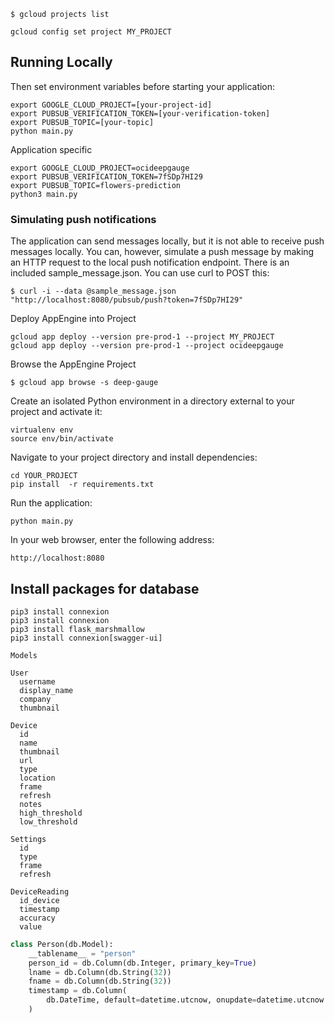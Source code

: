 ```
$ gcloud projects list
```

```
gcloud config set project MY_PROJECT
```
## Running Locally
Then set environment variables before starting your application:

```
export GOOGLE_CLOUD_PROJECT=[your-project-id]
export PUBSUB_VERIFICATION_TOKEN=[your-verification-token]
export PUBSUB_TOPIC=[your-topic]
python main.py
```

Application specific

```
export GOOGLE_CLOUD_PROJECT=ocideepgauge
export PUBSUB_VERIFICATION_TOKEN=7fSDp7HI29
export PUBSUB_TOPIC=flowers-prediction
python3 main.py
```

### Simulating push notifications
The application can send messages locally, but it is not able to receive push messages locally. You can, however, simulate a push message by making an HTTP request to the local push notification endpoint. There is an included sample_message.json. You can use curl to POST this:
```
$ curl -i --data @sample_message.json "http://localhost:8080/pubsub/push?token=7fSDp7HI29"
```

Deploy AppEngine into Project
```
gcloud app deploy --version pre-prod-1 --project MY_PROJECT
gcloud app deploy --version pre-prod-1 --project ocideepgauge
```
Browse the AppEngine Project
```
$ gcloud app browse -s deep-gauge
```

Create an isolated Python environment in a directory external to your project and activate it:
```
virtualenv env
source env/bin/activate
```
Navigate to your project directory and install dependencies:
```
cd YOUR_PROJECT
pip install  -r requirements.txt
```
Run the application:
```
python main.py
```
In your web browser, enter the following address:
```
http://localhost:8080
```

## Install packages for database
```
pip3 install connexion
pip3 install connexion
pip3 install flask_marshmallow
pip3 install connexion[swagger-ui]
```

```
Models

User  
  username
  display_name
  company
  thumbnail

Device
  id
  name
  thumbnail
  url
  type
  location
  frame
  refresh
  notes
  high_threshold
  low_threshold

Settings
  id
  type
  frame
  refresh

DeviceReading
  id_device
  timestamp
  accuracy
  value
```

```python
class Person(db.Model):
    __tablename__ = "person"
    person_id = db.Column(db.Integer, primary_key=True)
    lname = db.Column(db.String(32))
    fname = db.Column(db.String(32))
    timestamp = db.Column(
        db.DateTime, default=datetime.utcnow, onupdate=datetime.utcnow
    )
```
